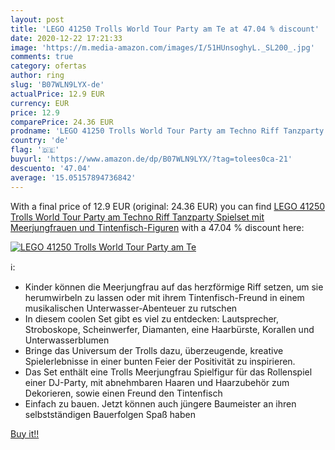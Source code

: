 ```yaml
---
layout: post
title: 'LEGO 41250 Trolls World Tour Party am Te at 47.04 % discount'
date: 2020-12-22 17:21:33
image: 'https://m.media-amazon.com/images/I/51HUnsoghyL._SL200_.jpg'
comments: true
category: ofertas
author: ring
slug: 'B07WLN9LYX-de'
actualPrice: 12.9 EUR
currency: EUR
price: 12.9
comparePrice: 24.36 EUR
prodname: 'LEGO 41250 Trolls World Tour Party am Techno Riff Tanzparty Spielset mit Meerjungfrauen und Tintenfisch-Figuren'
country: 'de'
flag: '🇩🇪'
buyurl: 'https://www.amazon.de/dp/B07WLN9LYX/?tag=tolees0ca-21'
descuento: '47.04'
average: '15.05157894736842'
---
```


With a final price of 12.9 EUR (original: 24.36 EUR) you can find [LEGO 41250 Trolls World Tour Party am Techno Riff Tanzparty Spielset mit Meerjungfrauen und Tintenfisch-Figuren](https://www.amazon.de/dp/B07WLN9LYX/?tag=tolees0ca-21) with a  47.04 % discount here:

[![LEGO 41250 Trolls World Tour Party am Te](https://m.media-amazon.com/images/I/51HUnsoghyL._SL200_.jpg)](https://www.amazon.de/dp/B07WLN9LYX/?tag=tolees0ca-21)

ℹ️:

- Kinder können die Meerjungfrau auf das herzförmige Riff setzen, um sie herumwirbeln zu lassen oder mit ihrem Tintenfisch-Freund in einem musikalischen Unterwasser-Abenteuer zu rutschen
- In diesem coolen Set gibt es viel zu entdecken: Lautsprecher, Stroboskope, Scheinwerfer, Diamanten, eine Haarbürste, Korallen und Unterwasserblumen
- Bringe das Universum der Trolls dazu, überzeugende, kreative Spielerlebnisse in einer bunten Feier der Positivität zu inspirieren.
- Das Set enthält eine Trolls Meerjungfrau Spielfigur für das Rollenspiel einer DJ-Party, mit abnehmbaren Haaren und Haarzubehör zum Dekorieren, sowie einen Freund den Tintenfisch
- Einfach zu bauen. Jetzt können auch jüngere Baumeister an ihren selbstständigen Bauerfolgen Spaß haben

[Buy it!!](https://www.amazon.de/dp/B07WLN9LYX/?tag=tolees0ca-21)
